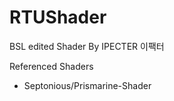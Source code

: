 # **RTU**Shader
BSL edited Shader
By IPECTER 이팩터

Referenced Shaders
- Septonious/Prismarine-Shader
